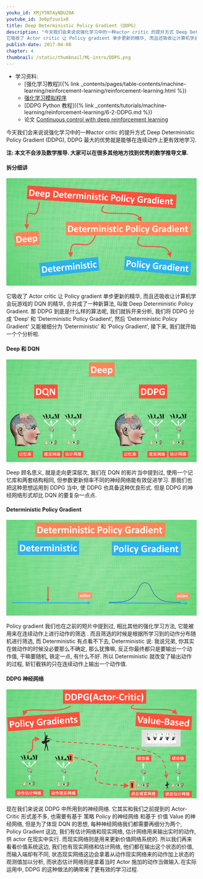 ```yaml
---
youku_id: XMjY5NTAyNDU2OA
youtube_id: 3e6pfzux1x0
title: Deep Deterministic Policy Gradient (DDPG)
description: "今天我们会来说说强化学习中的一种actor critic 的提升方式 Deep Deterministic Policy Gradient (DDPG), DDPG 最大的优势就是能够在连续动作上更有效地学习.
它吸收了 Actor critic 让 Policy gradient 单步更新的精华, 而且还吸收让计算机学会玩游戏的 DQN 的精华, 合并成了一种新算法, 叫做 Deep Deterministic Policy Gradient. 那 DDPG 到底是什么样的算法呢, 我们就拆开来分析,  我们将 DDPG 分成 ‘Deep’  和 ‘Deterministic Policy Gradient’, 然后 ‘Deterministic Policy Gradient’ 又能被细分为  ‘Deterministic’ 和 ‘Policy Gradient’, 接下来, 我们就开始一个个分析啦."
publish-date: 2017-04-08
chapter: 4
thumbnail: /static/thumbnail/ML-intro/DDPG.png
---
```


* 学习资料:
  * [强化学习教程]({% link _contents/pages/table-contents/machine-learning/reinforcement-learning/reinforcement-learning.html %})
  * [强化学习模拟程序](https://www.youtube.com/watch?v=G5BDgzxfLvA&list=PLXO45tsB95cLYyEsEylpPvTY-8ErPt2O_)
  * [DDPG Python 教程]({% link _contents/tutorials/machine-learning/reinforcement-learning/6-2-DDPG.md %})
  * 论文 [Continuous control with deep reinforcement learning](https://arxiv.org/abs/1509.02971)

今天我们会来说说强化学习中的一种actor critic 的提升方式 Deep Deterministic Policy Gradient (DDPG), DDPG 最大的优势就是能够在连续动作上更有效地学习.

**注: 本文不会涉及数学推导. 大家可以在很多其他地方找到优秀的数学推导文章.**

#### 拆分细讲

<img class="course-image" src="/static/results/ML_intro/ddpg1.png">


它吸收了 Actor critic 让 Policy gradient 单步更新的精华, 而且还吸收让计算机学会玩游戏的 DQN 的精华, 合并成了一种新算法, 叫做 Deep Deterministic Policy Gradient. 那 DDPG 到底是什么样的算法呢, 我们就拆开来分析,  我们将 DDPG 分成 ‘Deep’  和 ‘Deterministic Policy Gradient’, 然后 ‘Deterministic Policy Gradient’ 又能被细分为  ‘Deterministic’ 和 ‘Policy Gradient’, 接下来, 我们就开始一个个分析啦.


#### Deep 和 DQN

<img class="course-image" src="/static/results/ML_intro/ddpg2.png">

Deep 顾名思义, 就是走向更深层次,  我们在 DQN 的影片当中提到过, 使用一个记忆库和两套结构相同, 但参数更新频率不同的神经网络能有效促进学习.  那我们也把这种思想运用到 DDPG 当中, 使 DDPG 也具备这种优良形式. 但是 DDPG 的神经网络形式却比 DQN 的要复杂一点点.


#### Deterministic Policy Gradient

<img class="course-image" src="/static/results/ML_intro/ddpg3.png">

Policy gradient 我们也在之前的短片中提到过, 相比其他的强化学习方法, 它能被用来在连续动作上进行动作的筛选 .  而且筛选的时候是根据所学习到的动作分布随机进行筛选, 而 Deterministic 有点看不下去, Deterministic 说: 我说兄弟, 你其实在做动作的时候没必要那么不确定, 那么犹豫嘛, 反正你最终都只是要输出一个动作值, 干嘛要随机, 铁定一点, 有什么不好. 所以 Deterministic 就改变了输出动作的过程,  斩钉截铁的只在连续动作上输出一个动作值.


#### DDPG 神经网络

<img class="course-image" src="/static/results/ML_intro/ddpg4.png">

现在我们来说说 DDPG 中所用到的神经网络. 它其实和我们之前提到的 Actor-Critic 形式差不多, 也需要有基于 策略 Policy 的神经网络 和基于 价值 Value 的神经网络, 但是为了体现 DQN 的思想, 每种神经网络我们都需要再细分为两个, Policy Gradient 这边,  我们有估计网络和现实网络,  估计网络用来输出实时的动作, 供 actor 在现实中实行. 而现实网络则是用来更新价值网络系统的. 所以我们再来看看价值系统这边,  我们也有现实网络和估计网络, 他们都在输出这个状态的价值, 而输入端却有不同,  状态现实网络这边会拿着从动作现实网络来的动作加上状态的观测值加以分析,  而状态估计网络则是拿着当时 Actor 施加的动作当做输入.在实际运用中, DDPG 的这种做法的确带来了更有效的学习过程.

